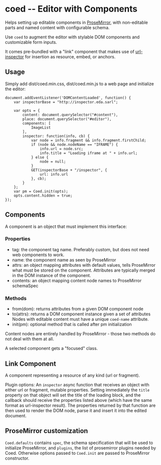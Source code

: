 coed -- Editor with Components
==============================

Helps setting up editable components in [ProseMirror](https://prosemirror.net),
with non-editable parts and named content with configurable schema.

Use `coed` to augment the editor with stylable DOM components and customizable
form inputs.

It comes pre-bundled with a "link" component that makes use of
[url-inspector](https://github.com/kapouer/url-inspector) for
insertion as resource, embed, or anchors.


Usage
-----

Simply add dist/coed.min.css, dist/coed.min.js to a web page and initialize the editor:

```
document.addEventListener('DOMContentLoaded', function() {
	var inspectorBase = "http://inspector.eda.sarl";

	var opts = {
		content: document.querySelector("#content"),
		place: document.querySelector("#editor"),
		components: [
			ImageList
		],
		inspector: function(info, cb) {
			var node = info.fragment && info.fragment.firstChild;
			if (node && node.nodeName == "IFRAME") {
				info.url = node.src;
				info.title = "Loading iframe at " + info.url;
			} else {
				node = null;
			}
			GET(inspectorBase + "/inspector", {
				url: info.url
			}, cb);
		}
	};
	var pm = Coed.init(opts);
	opts.content.hidden = true;
});
```

Components
----------

A component is an object that must implement this interface:

### Properties

- tag: the component tag name. Preferably custom, but does not need web components to work.
- name: the component name as seen by ProseMirror
- attrs: an object mapping attributes with default values, tells ProseMirror what must be stored on the component.
  Attributes are typically merged in the DOM instance of the component.
- contents: an object mapping content node names to ProseMirror schemaSpec

### Methods

- from(dom): returns attributes from a given DOM component node
- to(attrs): returns a DOM component instance given a set of attributes
  Nodes with editable content must have a unique `coed-name` attribute.
- init(pm): optional method that is called after pm initialization

Content nodes are entirely handled by ProseMirror - those two methods do not deal
with them at all.

A selected component gets a "focused" class.


Link Component
--------------

A component representing a resource of any kind (url or fragment).

Plugin options:
An `inspector` async function that receives an object with either url or fragment,
mutable properties.
Setting immediately the `title` property on that object will set the title of the
loading block, and the callback should receive the properties listed above
(which have the same format as url-inspector result).
The properties returned by that function are then used to render the DOM node,
parse it and insert it into the edited document.


ProseMirror customization
-------------------------

`Coed.defaults` contains `spec`, the schema specification that will be used to
initialize ProseMirror, and `plugins`, the list of prosemirror plugins needed
by Coed. Otherwise options passed to `Coed.init` are passed to ProseMirror
constructor.


